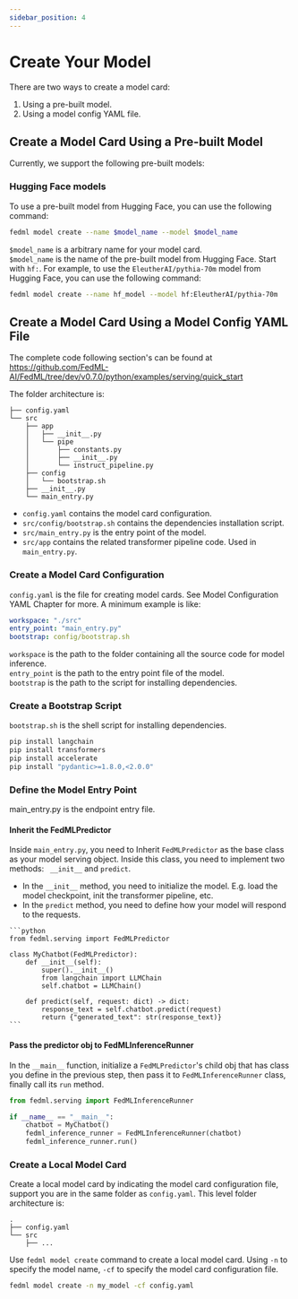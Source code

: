 ```yaml
---
sidebar_position: 4
---
```


# Create Your Model

There are two ways to create a model card: 
1. Using a pre-built model.
2. Using a model config YAML file.

## Create a Model Card Using a Pre-built Model
Currently, we support the following pre-built models:
### Hugging Face models
To use a pre-built model from Hugging Face, you can use the following command:
```bash
fedml model create --name $model_name --model $model_name
```
`$model_name` is a arbitrary name for your model card.  
`$model_name` is the name of the pre-built model from Hugging Face. Start with `hf:`.
For example, to use the `EleutherAI/pythia-70m` model from Hugging Face, you can use the following command:
```bash
fedml model create --name hf_model --model hf:EleutherAI/pythia-70m
```



## Create a Model Card Using a Model Config YAML File
The complete code following section's can be found at 
https://github.com/FedML-AI/FedML/tree/dev/v0.7.0/python/examples/serving/quick_start

The folder architecture is:
```
├── config.yaml
└── src
    ├── app
    │   ├── __init__.py
    │   └── pipe
    │       ├── constants.py
    │       ├── __init__.py
    │       └── instruct_pipeline.py
    ├── config
    │   └── bootstrap.sh
    ├── __init__.py
    └── main_entry.py
```
- `config.yaml` contains the model card configuration.
- `src/config/bootstrap.sh` contains the dependencies installation script.
- `src/main_entry.py` is the entry point of the model.
- `src/app` contains the related transformer pipeline code. Used in `main_entry.py`.

### Create a Model Card Configuration
`config.yaml` is the file for creating model cards. See Model Configuration YAML Chapter for more. 
A minimum example is like:
```yaml
workspace: "./src"
entry_point: "main_entry.py"
bootstrap: config/bootstrap.sh
```
`workspace` is the path to the folder containing all the source code for model inference.  
`entry_point` is the path to the entry point file of the model.  
`bootstrap` is the path to the script for installing dependencies.  

### Create a Bootstrap Script
`bootstrap.sh` is the shell script for installing dependencies.
```bash
pip install langchain
pip install transformers
pip install accelerate
pip install "pydantic>=1.8.0,<2.0.0"
```

### Define the Model Entry Point
main_entry.py is the endpoint entry file.
#### Inherit the FedMLPredictor
Inside `main_entry.py`, you need to Inherit `FedMLPredictor` as the base class as your model serving object. 
Inside this class, you need to implement two methods: ` __init__` and `predict`.  
   - In the `__init__` method, you need to initialize the model. E.g. load the model checkpoint, init the transformer
   pipeline, etc.
   - In the `predict` method, you need to define how your model will respond to the requests.

    ```python
    from fedml.serving import FedMLPredictor
    
    class MyChatbot(FedMLPredictor):               
        def __init__(self):
            super().__init__()
            from langchain import LLMChain 
            self.chatbot = LLMChain()
            
        def predict(self, request: dict) -> dict:
            response_text = self.chatbot.predict(request)
            return {"generated_text": str(response_text)}
    ```
#### Pass the predictor obj to FedMLInferenceRunner
In the `__main__` function, initialize a `FedMLPredictor`'s child obj that has class you define in the previous step, 
then pass it to `FedMLInferenceRunner` class, finally call its `run` method. 
```python
from fedml.serving import FedMLInferenceRunner

if __name__ == "__main__":
    chatbot = MyChatbot()
    fedml_inference_runner = FedMLInferenceRunner(chatbot)
    fedml_inference_runner.run()
```

### Create a Local Model Card
Create a local model card by indicating the model card configuration file, support you are in the same
folder as `config.yaml`. This level folder architecture is:
```
.
├── config.yaml
└── src
    ├── ...
```

Use `fedml model create` command to create a local model card. Using `-n` to specify the model name, 
`-cf` to specify the model card configuration file.
```bash
fedml model create -n my_model -cf config.yaml
```